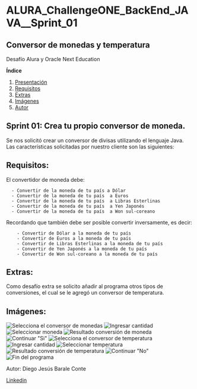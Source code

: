 # ALURA_ChallengeONE_BackEnd_JAVA__Sprint_01

## Conversor de monedas y temperatura

Desafío Alura y Oracle Next Education


**Índice**
1. [Presentación](#id1)
2. [Requisitos](#id2)
3. [Extras](#id3)
4. [Imágenes](#id4)
5. [Autor](#id5)

<div id='id1' />

## Sprint 01: Crea tu propio conversor de moneda.

Se nos solicitó crear un conversor de divisas utilizando el lenguaje Java. Las características solicitadas por nuestro cliente son las siguientes:

<div id='id2' />

## Requisitos: 

El convertidor de moneda debe:

      - Convertir de la moneda de tu país a Dólar
      - Convertir de la moneda de tu país  a Euros
      - Convertir de la moneda de tu país  a Libras Esterlinas
      - Convertir de la moneda de tu país  a Yen Japonés
      - Convertir de la moneda de tu país  a Won sul-coreano

Recordando que también debe ser posible convertir inversamente, es decir:

        - Convertir de Dólar a la moneda de tu país
        - Convertir de Euros a la moneda de tu país
        - Convertir de Libras Esterlinas a la moneda de tu país
        - Convertir de Yen Japonés a la moneda de tu país
        - Convertir de Won sul-coreano a la moneda de tu país
 
<div id='id3' />

## Extras:
Como desafío extra se solicito añadir al programa otros tipos de conversiones, el cual se le agregó un conversor de temperatura.

<div id='id4' />

## Imágenes:

![Selecciona el conversor de monedas](/Spring_01/imagenes/Conversor01.png "Selecciona el conversor de monedas")
![Ingresar cantidad](/Spring_01/imagenes/Conversor02.png "Ingresar cantidad")
![Seleccionar moneda](/Spring_01/imagenes/Conversor03.png "Seleccionar moneda")
![Resultado conversión de moneda](/Spring_01/imagenes/Conversor04.png "Resultado conversión de moneda")
![Continuar "Si"](/Spring_01/imagenes/Conversor05.png "Continuar Si")
![Selecciona el conversor de temperatura](/Spring_01/imagenes/Conversor06.png "Selecciona el conversor de temperatura")
![Ingresar cantidad](/Spring_01/imagenes/Conversor07.png "Ingresar cantidad")
![Seleccionar temperatura](/Spring_01/imagenes/Conversor08.png "Seleccionar temperatura")
![Resultado conversión de temperatura](/Spring_01/imagenes/Conversor09.png)
![Continuar "No"](/Spring_01/imagenes/Conversor10.png "Continuar No")
![Fin del programa](/Spring_01/imagenes/Conversor11.png "Fin del programa")

<div id='id5' />
Autor: Diego Jesús Barale Conte

[Linkedin](https://www.linkedin.com/in/diego-j-barale-conte/)
